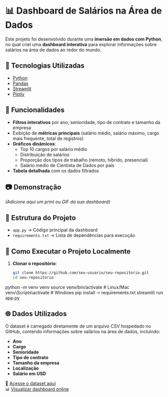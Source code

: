 # 📊 Dashboard de Salários na Área de Dados

Este projeto foi desenvolvido durante uma **imersão em dados com Python**, no qual criei uma **dashboard interativa** para explorar informações sobre salários na área de dados ao redor do mundo.

## 🚀 Tecnologias Utilizadas
- [Python](https://www.python.org/)
- [Pandas](https://pandas.pydata.org/)
- [Streamlit](https://streamlit.io/)
- [Plotly](https://plotly.com/python/)

## 📌 Funcionalidades
- **Filtros interativos** por ano, senioridade, tipo de contrato e tamanho da empresa  
- Exibição de **métricas principais** (salário médio, salário máximo, cargo mais frequente, total de registros)  
- **Gráficos dinâmicos**:
  - Top 10 cargos por salário médio
  - Distribuição de salários
  - Proporção dos tipos de trabalho (remoto, híbrido, presencial)
  - Salário médio de Cientista de Dados por país  
- **Tabela detalhada** com os dados filtrados

## 📷 Demonstração
*(Adicione aqui um print ou GIF da sua dashboard)*

## 📂 Estrutura do Projeto
- `app.py` → Código principal da dashboard  
- `requirements.txt` → Lista de dependências para execução  

## 🔧 Como Executar o Projeto Localmente
1. **Clonar o repositório**:
   ```bash
   git clone https://github.com/seu-usuario/seu-repositorio.git
   cd seu-repositorio
python -m venv venv
source venv/bin/activate   # Linux/Mac
venv\Scripts\activate      # Windows
pip install -r requirements.txt
streamlit run app.py

## 🌐 Dados Utilizados

O dataset é carregado diretamente de um arquivo CSV hospedado no GitHub, contendo informações sobre salários na área de dados, incluindo:

- **Ano**
- **Cargo**
- **Senioridade**
- **Tipo de contrato**
- **Tamanho da empresa**
- **Localização**
- **Salário em USD**

📂 [Acesse o dataset aqui](https://raw.githubusercontent.com/vqrca/dashboard_salarios_dados/refs/heads/main/dados-imersao-final.csv)  
📊 [Visualizar dashboard online]([[https://SEU-LINK-DO-STREAMLIT](https://data-dashboard-python.streamlit.app/)](https://data-dashboard-python.streamlit.app/))

